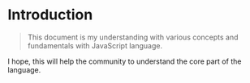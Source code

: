 # Introduction

> This document is my understanding with various concepts and fundamentals with JavaScript language.

I hope, this will help the community to understand the core part of the language.

